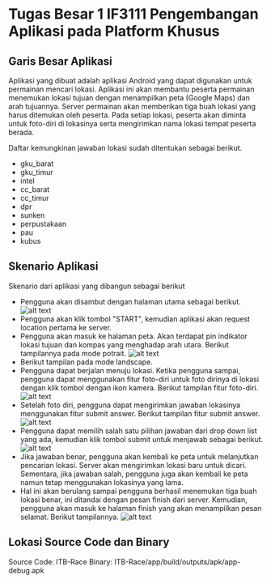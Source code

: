 # Tugas Besar 1 IF3111 Pengembangan Aplikasi pada Platform Khusus

## Garis Besar Aplikasi

Aplikasi yang dibuat adalah aplikasi Android yang dapat digunakan untuk permainan mencari lokasi. Aplikasi ini akan membantu peserta permainan menemukan lokasi tujuan dengan menampilkan peta (Google Maps) dan arah tujuannya. Server permainan akan memberikan tiga buah lokasi yang harus ditemukan oleh peserta. Pada setiap lokasi, peserta akan diminta untuk foto-diri di lokasinya serta mengirimkan nama lokasi tempat peserta berada.

Daftar kemungkinan jawaban lokasi sudah ditentukan sebagai berikut.

* gku_barat
* gku_timur
* intel
* cc_barat
* cc_timur
* dpr
* sunken
* perpustakaan
* pau
* kubus

## Skenario Aplikasi

Skenario dari aplikasi yang dibangun sebagai berikut

* Pengguna akan disambut dengan halaman utama sebagai berikut.
![alt text](screenshot/Screenshot_2016-03-26-22-19-13.png)
* Pengguna akan klik tombol "START", kemudian aplikasi akan request location pertama ke server.
* Pengguna akan masuk ke halaman peta. Akan terdapat pin indikator lokasi tujuan dan kompas yang menghadap arah utara. Berikut tampilannya pada mode potrait.
![alt text](screenshot/Screenshot_2016-03-26-22-23-29.png)
* Berikut tampilan pada mode landscape.
* Pengguna dapat berjalan menuju lokasi. Ketika pengguna sampai, pengguna dapat menggunakan fitur foto-diri untuk foto dirinya di lokasi dengan klik tombol dengan ikon kamera. Berikut tampilan fitur foto-diri.
![alt text](screenshot/Screenshot_2016-03-26-22-23-48.png)
* Setelah foto diri, pengguna dapat mengirimkan jawaban lokasinya menggunakan fitur submit answer. Berikut tampilan fitur submit answer.
![alt text](screenshot/Screenshot_2016-03-26-22-24-30.png)
* Pengguna dapat memilih salah satu pilihan jawaban dari drop down list yang ada, kemudian klik tombol submit untuk menjawab sebagai berikut.
![alt text](screenshot/Screenshot_2016-03-26-22-24-39.png)
* Jika jawaban benar, pengguna akan kembali ke peta untuk melanjutkan pencarian lokasi. Server akan mengirimkan lokasi baru untuk dicari. Sementara, jika jawaban salah, pengguna juga akan kembali ke peta namun tetap menggunakan lokasinya yang lama.
* Hal ini akan berulang sampai pengguna berhasil menemukan tiga buah lokasi benar, ini ditandai dengan pesan finish dari server. Kemudian, pengguna akan masuk ke halaman finish yang akan menampilkan pesan selamat. Berikut tampilannya.
![alt text](screenshot/Screenshot_2016-03-26-22-24-47.png)

## Lokasi Source Code dan Binary
Source Code: ITB-Race
Binary: ITB-Race/app/build/outputs/apk/app-debug.apk